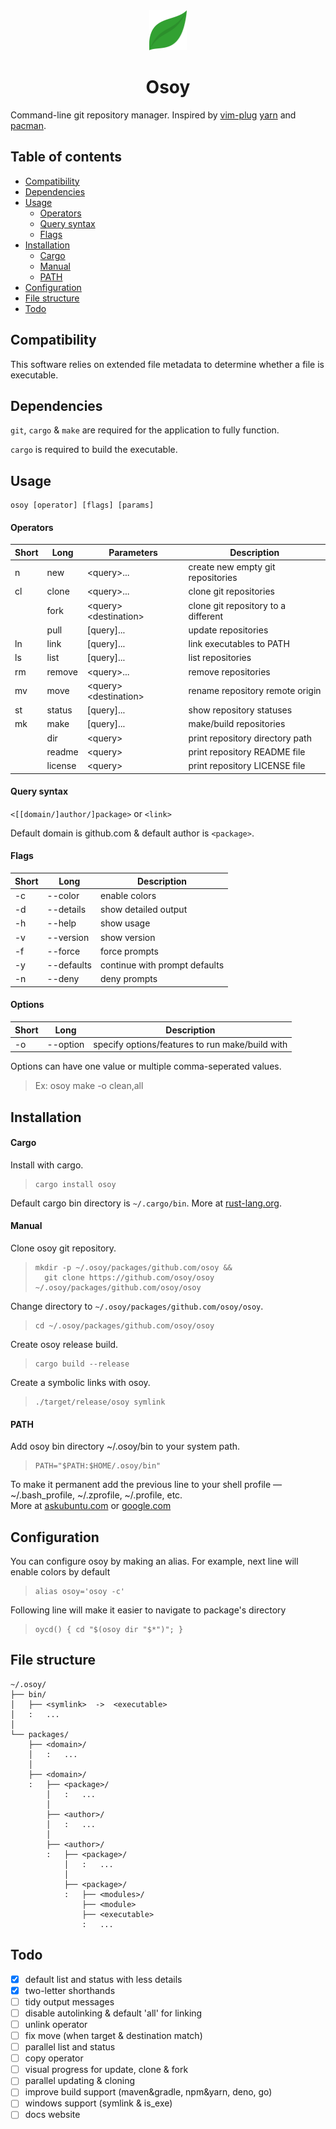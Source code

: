 <div align='center'>
  <img alt='logo' src='./logo.svg' height="64" />
  <h1>Osoy</h1>
</div>

Command-line git repository manager.
Inspired by
[vim-plug](https://github.com/junegunn/vim-plug)
[yarn](https://github.com/yarnpkg/yarn) and
[pacman](https://wiki.archlinux.org/index.php/Pacman).

## Table of contents

- [Compatibility](#Compatibility)
- [Dependencies](#Dependencies)
- [Usage](#Usage)
  - [Operators](#Operators)
  - [Query syntax](#Query-syntax)
  - [Flags](#Flags)
- [Installation](#Installation)
  - [Cargo](#Cargo)
  - [Manual](#Manual)
  - [PATH](#PATH)
- [Configuration](#Configuration)
- [File structure](#File-structure)
- [Todo](#Todo)

## Compatibility

This software relies on extended file metadata to determine whether a file is executable.

## Dependencies

`git`, `cargo` & `make` are required for the application to fully function.

`cargo` is required to build the executable.

## Usage

    osoy [operator] [flags] [params]

#### Operators

| Short | Long    | Parameters                | Description                         |
| ----- | ------- | ------------------------- | ----------------------------------- |
| n     | new     | \<query\>...              | create new empty git repositories   |
| cl    | clone   | \<query\>...              | clone git repositories              |
|       | fork    | \<query\> \<destination\> | clone git repository to a different |
|       | pull    | [query]...                | update repositories                 |
| ln    | link    | [query]...                | link executables to PATH            |
| ls    | list    | [query]...                | list repositories                   |
| rm    | remove  | \<query\>...              | remove repositories                 |
| mv    | move    | \<query\> \<destination\> | rename repository remote origin     |
| st    | status  | [query]...                | show repository statuses            |
| mk    | make    | [query]...                | make/build repositories             |
|       | dir     | \<query\>                 | print repository directory path     |
|       | readme  | \<query\>                 | print repository README file        |
|       | license | \<query\>                 | print repository LICENSE file       |

#### Query syntax

`<[[domain/]author/]package>` or `<link>`

Default domain is github.com & default author is `<package>`.

#### Flags

| Short | Long       | Description                   |
| ----- | ---------- | ----------------------------- |
| -c    | --color    | enable colors                 |
| -d    | --details  | show detailed output          |
| -h    | --help     | show usage                    |
| -v    | --version  | show version                  |
| -f    | --force    | force prompts                 |
| -y    | --defaults | continue with prompt defaults |
| -n    | --deny     | deny prompts                  |

#### Options

| Short | Long     | Description                                     |
| ----- | -------- | ----------------------------------------------- |
| -o    | --option | specify options/features to run make/build with |

Options can have one value or multiple comma-seperated values.

> Ex: osoy make -o clean,all

## Installation

#### Cargo

Install with cargo.

>     cargo install osoy

Default cargo bin directory is `~/.cargo/bin`.
More at [rust-lang.org](https://doc.rust-lang.org/cargo/guide/cargo-home.html#directories).

#### Manual

Clone osoy git repository.

>     mkdir -p ~/.osoy/packages/github.com/osoy &&
>       git clone https://github.com/osoy/osoy ~/.osoy/packages/github.com/osoy/osoy

Change directory to `~/.osoy/packages/github.com/osoy/osoy`.

>     cd ~/.osoy/packages/github.com/osoy/osoy

Create osoy release build.

>     cargo build --release

Create a symbolic links with osoy.

>     ./target/release/osoy symlink

#### PATH

Add osoy bin directory ~/.osoy/bin to your system path.

>     PATH="$PATH:$HOME/.osoy/bin"

To make it permanent add the previous line to your shell profile — ~/.bash_profile, ~/.zprofile, ~/.profile, etc.  
More at
[askubuntu.com](https://askubuntu.com/questions/60218/how-to-add-a-directory-to-the-path) or
[google.com](https://www.google.com/?q=add+directory+to+path)

## Configuration

You can configure osoy by making an alias.
For example, next line will enable colors by default

>     alias osoy='osoy -c'

Following line will make it easier to navigate to package's directory

>     oycd() { cd "$(osoy dir "$*")"; }

## File structure

    ~/.osoy/
    ├── bin/
    │   ├── <symlink>  ->  <executable>
    │   :   ...
    │
    └── packages/
        ├── <domain>/
        │   :   ...
        │
        ├── <domain>/
        :   ├── <package>/
            │   :   ...
            │
            ├── <author>/
            │   :   ...
            │
            ├── <author>/
            :   ├── <package>/
                │   :   ...
                │
                ├── <package>/
                :   ├── <modules>/
                    ├── <module>
                    ├── <executable>
                    :   ...

## Todo

- [x] default list and status with less details
- [x] two-letter shorthands
- [ ] tidy output messages
- [ ] disable autolinking & default 'all' for linking
- [ ] unlink operator
- [ ] fix move (when target & destination match)
- [ ] parallel list and status
- [ ] copy operator
- [ ] visual progress for update, clone & fork
- [ ] parallel updating & cloning
- [ ] improve build support (maven&gradle, npm&yarn, deno, go)
- [ ] windows support (symlink & is_exe)
- [ ] docs website
